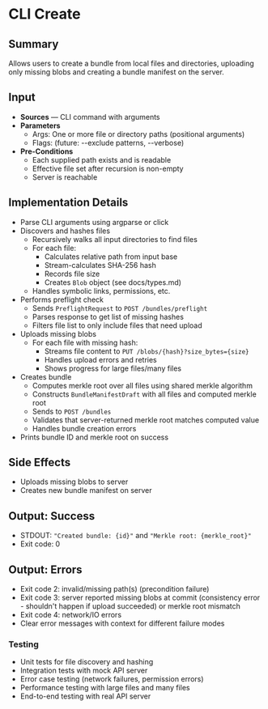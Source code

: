 # CLI Create

## Summary

Allows users to create a bundle from local files and directories, uploading only missing blobs and creating a bundle manifest on the server.

## Input

- **Sources** — CLI command with arguments
- **Parameters**
  - Args: One or more file or directory paths (positional arguments)
  - Flags: (future: --exclude patterns, --verbose)
- **Pre-Conditions**
  - Each supplied path exists and is readable
  - Effective file set after recursion is non-empty
  - Server is reachable

## Implementation Details

- Parse CLI arguments using argparse or click
- Discovers and hashes files
  - Recursively walks all input directories to find files
  - For each file:
    - Calculates relative path from input base
    - Stream-calculates SHA-256 hash
    - Records file size
    - Creates `Blob` object (see docs/types.md)
  - Handles symbolic links, permissions, etc.
- Performs preflight check
  - Sends `PreflightRequest` to `POST /bundles/preflight`
  - Parses response to get list of missing hashes
  - Filters file list to only include files that need upload
- Uploads missing blobs
  - For each file with missing hash:
    - Streams file content to `PUT /blobs/{hash}?size_bytes={size}`
    - Handles upload errors and retries
    - Shows progress for large files/many files
- Creates bundle
  - Computes merkle root over all files using shared merkle algorithm
  - Constructs `BundleManifestDraft` with all files and computed merkle root
  - Sends to `POST /bundles`
  - Validates that server-returned merkle root matches computed value
  - Handles bundle creation errors
- Prints bundle ID and merkle root on success

## Side Effects

- Uploads missing blobs to server
- Creates new bundle manifest on server

## Output: Success

- STDOUT: `"Created bundle: {id}"` and `"Merkle root: {merkle_root}"`
- Exit code: 0

## Output: Errors

- Exit code 2: invalid/missing path(s) (precondition failure)
- Exit code 3: server reported missing blobs at commit (consistency error - shouldn't happen if upload succeeded) or merkle root mismatch
- Exit code 4: network/IO errors
- Clear error messages with context for different failure modes

### Testing
- Unit tests for file discovery and hashing
- Integration tests with mock API server
- Error case testing (network failures, permission errors)
- Performance testing with large files and many files
- End-to-end testing with real API server
